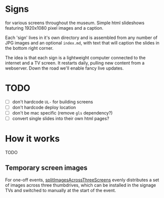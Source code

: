 # Signs

for various screens throughout the museum. Simple html slideshows
featuring 1920x1080 pixel images and a caption.

Each 'sign' lives in it's own directory and is assembled from any number
of JPG images and an optional `index.md`, with text that will caption
the slides in the bottom right corner.

The idea is that each sign is a lightweight computer connected to the
internet and a TV screen. It restarts daily, pulling new content from
a webserver. Down the road we'll enable fancy live updates.

# TODO

- [ ] don't hardcode `UL-` for building screens
- [ ] don't hardcode deploy location
- [ ] don't be mac specific (remove `gls` dependency?)
- [ ] convert single slides into their own html pages?

# How it works

TODO

## Temporary screen images

For one-off events, [splitImagesAcrossThreeScreens](./Makefile#L65)
evenly distributes a set of images across three thumbdrives, which can
be installed in the signage TVs and switched to manually at the start of
the event.
